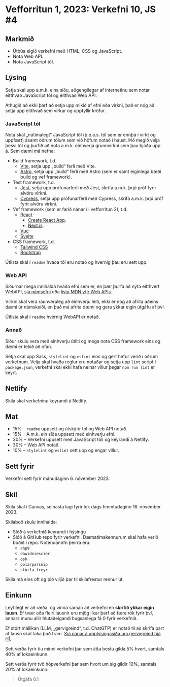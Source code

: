 # Vefforritun 1, 2023: Verkefni 10, JS #4

## Markmið

- Útbúa eigið verkefni með HTML, CSS og JavaScript.
- Nota Web API.
- Nota JavaScript tól.

## Lýsing

Setja skal upp a.m.k. eina síðu, aðgengilegar af internetinu sem notar eitthvað JavaScript tól og eitthvað Web API.

Athugið að ekki þarf að setja upp mikið af efni eða virkni, það er nóg að setja upp eitthvað sem virkar og uppfyllir kröfur.

### JavaScript tól

Nota skal „nútímalegt“ JavaScript tól (þ.e.a.s. tól sem er ennþá í virkt og uppfært) ásamt öðrum tólum sem við höfum notað í haust. Þið megið velja þessi tól og þurfið að nota a.m.k. einhverja grunnvirkni sem þau bjóða upp á. Sem dæmi má nefna:

- Build framework, t.d.
  - [Vite](https://vitejs.dev/), setja upp „build“ ferli með Vite.
  - [Astro](https://astro.build/), setja upp „build“ ferli með Astro (sem er samt eiginlega bæði build og vef framework).
- Test framework, t.d.
  - [Jest](https://jestjs.io/), setja upp prófunarferli með Jest, skrifa a.m.k. þrjú próf fyrir alvöru virkni.
  - [Cypress](https://www.cypress.io/), setja upp prófunarferli með Cypress, skrifa a.m.k. þrjú próf fyrir alvöru virkni.
- Vef framework (sem er farið nánar í í vefforritun 2), t.d.
  - [React](https://reactjs.org/)
    - [Create React App](https://create-react-app.dev/).
    - [Next.js](https://nextjs.org/).
  - [Vue](https://vuejs.org/)
  - [Svelte](https://svelte.dev/)
- CSS framework, t.d.
  - [Tailwind CSS](https://tailwindcss.com/)
  - [Bootstrap](https://getbootstrap.com/)

Útlista skal í `readme` hvaða tól eru notað og hvernig þau eru sett upp.

### Web API

Síðurnar mega innihalda hvaða efni sem er, en þær þurfa að nýta eitthvert WebAPI, [sjá námsefni](https://github.com/vefforritun/vef1-2023/tree/main/namsefni/40.html5) eða [lista MDN yfir Web APIs](https://developer.mozilla.org/en-US/docs/Web/API).

Virkni skal vera raunveruleg að einhverju leiti, ekki er nóg að afrita aðeins dæmi úr námskeiði, en það má afrita dæmi og gera ykkar eigin útgáfu af því.

Útlista skal í `readme` hvernig WebAPI er notað.

### Annað

Síður skulu vera með einhverju útliti og mega nota CSS framework eins og dæmi er tekið að ofan.

Setja skal upp Sass, `stylelint` og `eslint` eins og gert hefur verið í öðrum verkefnum. Velja skal hvaða reglur eru notaðar og setja upp `lint` script í `package.json`, verkefni skal ekki hafa neinar villur þegar `npm run lint` er keyrt.

## Netlify

Skila skal verkefninu keyrandi á Netlify.

## Mat

- 15% – `readme` uppsett og útskýrir tól og Web API notað.
- 15% – A.m.k. ein síða uppsett með einhverju efni.
- 30% – Verkefni uppsett með JavaScript tóli og keyrandi á Netlify.
- 30% – Web API notað.
- 10% – `stylelint` og `eslint` sett upp og engar villur.

## Sett fyrir

Verkefni sett fyrir mánudaginn 6. nóvember 2023.

## Skil

Skila skal í Canvas, seinasta lagi fyrir lok dags fimmtudaginn 16. nóvember 2023.

Skilaboð skulu innihalda:

- Slóð á verkefnið keyrandi í hýsingu
- Slóð á GitHub repo fyrir verkefni. Dæmatímakennurum skal hafa verið boðið í repo. Notendanöfn þeirra eru:
  - `ahp9`
  - `dawidniescier`
  - `osk`
  - `polarparsnip`
  - `sturla-freyr`

Skila má eins oft og þið viljið þar til skilafrestur rennur út.

## Einkunn

Leyfilegt er að ræða, og vinna saman að verkefni en **skrifið ykkar eigin lausn**. Ef tvær eða fleiri lausnir eru mjög líkar þarf að færa rök fyrir því, annars munu allir hlutaðeigandi hugsanlega fá 0 fyrir verkefnið.

Ef stórt mállíkan (LLM, „gervigreind“, t.d. ChatGTP) er notað til að skrifa part af lausn skal taka það fram. [Sjá nánar á upplýsingasíða um gervigreind hjá HÍ](https://gervigreind.hi.is/).

Sett verða fyrir tíu minni verkefni þar sem átta bestu gilda 5% hvert, samtals 40% af lokaeinkunn.

Sett verða fyrir tvö hópverkefni þar sem hvort um sig gildir 10%, samtals 20% af lokaeinkunn.

> Útgáfa 0.1
